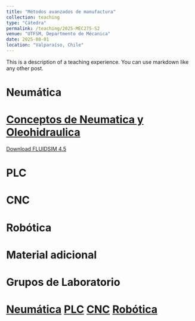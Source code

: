 ```yaml
---
title: "Métodos avanzados de manufactura"
collection: teaching
type: "Cátedra"
permalink: /teaching/2025-MEC275-S2
venue: "UTFSM, Departmento de Mécanica"
date: 2025-08-01
location: "Valparaíso, Chile"
---
```


This is a description of a teaching experience. You can use markdown like any other post.

Neumática
======
[Conceptos de Neumatica y Oleohidraulica](https://castihub.github.io/website/files/Conceptos-MEC-275-2025-S2.pdf)
===
[Download FLUIDSIM 4.5](https://castihub.github.io/website/files/FLUIDSIM-45.rar)

PLC
======

CNC
======

Robótica
======

Material adicional
======

Grupos de Laboratorio
======
[Neumática](https://castihub.github.io/website/files/MEC275_1_2025-2-grupos-NEUMATICA.pdf)
[PLC](https://castihub.github.io/website/files/files/MEC275_1_2025-2-grupos-PLC.pdf)
[CNC](https://castihub.github.io/website/files/files/MEC275_1_2025-2-grupo-CNC.pdf)
[Robótica](https://castihub.github.io/website/files/files/MEC275_1_2025-2-grupos-ROBOTICA.pdf)
======